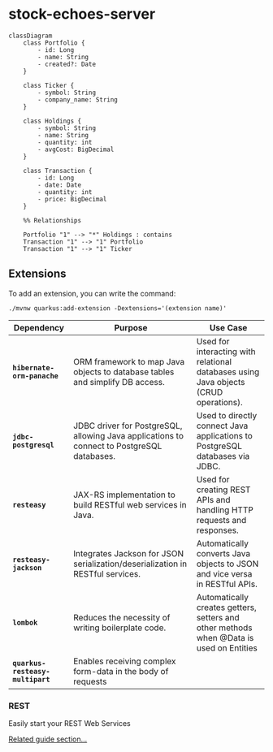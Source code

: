 # stock-echoes-server
````mermaid
classDiagram
    class Portfolio {
        - id: Long
        - name: String
        - created?: Date
    }

    class Ticker {
        - symbol: String
        - company_name: String
    }

    class Holdings {
        - symbol: String
        - name: String
        - quantity: int
        - avgCost: BigDecimal
    }

    class Transaction {
        - id: Long
        - date: Date
        - quantity: int
        - price: BigDecimal
    }

    %% Relationships

    Portfolio "1" --> "*" Holdings : contains
    Transaction "1" --> "1" Portfolio
    Transaction "1" --> "1" Ticker
````

## Extensions

To add an extension, you can write the command:

```shell script
./mvnw quarkus:add-extension -Dextensions='(extension name)'
```

| Dependency                  | Purpose                                                                                    | Use Case                                                                                |
|-----------------------------|--------------------------------------------------------------------------------------------|-----------------------------------------------------------------------------------------|
| **`hibernate-orm-panache`** | ORM framework to map Java objects to database tables and simplify DB access.               | Used for interacting with relational databases using Java objects (CRUD operations).    |
| **`jdbc-postgresql`**       | JDBC driver for PostgreSQL, allowing Java applications to connect to PostgreSQL databases. | Used to directly connect Java applications to PostgreSQL databases via JDBC.            |
| **`resteasy`**              | JAX-RS implementation to build RESTful web services in Java.                               | Used for creating REST APIs and handling HTTP requests and responses.                   |
| **`resteasy-jackson`**      | Integrates Jackson for JSON serialization/deserialization in RESTful services.             | Automatically converts Java objects to JSON and vice versa in RESTful APIs.             |
| **`lombok`**                | Reduces the necessity of writing boilerplate code.                                         | Automatically creates getters, setters and other methods when @Data is used on Entities |
| **`quarkus-resteasy-multipart`** | Enables receiving complex form-data in the body of requests                                |  |

### REST

Easily start your REST Web Services

[Related guide section...](https://quarkus.io/guides/getting-started-reactive#reactive-jax-rs-resources)
